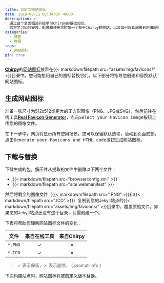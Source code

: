 ```yaml
---
title: 自定义网站图标
date: 2019-08-11 00:34:00 +0800
description: >-
  通过这个全面概述开始学习Chirpy的基础知识。
  您将学习如何安装、配置和使用您的第一个基于Chirpy的网站，以及如何将其部署到网络服务器。
categories:
  - 博客
  - 教程
tags:
  - 网站图标
pin: true
---
```


[**Chirpy**](https://github.com/cotes2020/jekyll-theme-chirpy/)的[网站图标](https://www.favicon-generator.org/about/)放置在{{< markdown/filepath src="assets/img/favicons/" >}}目录中。您可能想用自己的图标替换它们。以下部分将指导您创建和替换默认网站图标。

## 生成网站图标

准备一张尺寸为512x512或更大的正方形图像（PNG、JPG或SVG），然后前往在线工具[**Real Favicon Generator**](https://realfavicongenerator.net/)，点击<kbd>Select your Favicon image</kbd>按钮上传您的图像文件。

在下一步中，网页将显示所有使用场景。您可以保留默认选项，滚动到页面底部，点击<kbd>Generate your Favicons and HTML code</kbd>按钮生成网站图标。

## 下载与替换

下载生成的包，解压并从提取的文件中删除以下两个文件：

- {{< markdown/filepath src="browserconfig.xml" >}}
- {{< markdown/filepath src="site.webmanifest" >}}

然后将剩余的图像文件（{{< markdown/filepath src=".PNG" >}}和{{< markdown/filepath src=".ICO" >}}）复制到您的Jekyll站点的{{< markdown/filepath src="assets/img/favicons/" >}}目录中，覆盖原始文件。如果您的Jekyll站点还没有这个目录，只需创建一个。

下表将帮助您理解网站图标文件的变化：

| 文件             | 来自在线工具                  | 来自Chirpy |
|---------------------|:---------------------------------:|:-----------:|
| `*.PNG`             | ✓                                 | ✗           |
| `*.ICO`             | ✓                                 | ✗           |

<!-- markdownlint-disable-next-line -->
>  ✓ 表示保留，✗ 表示删除。
{.prompt-info }

下次构建站点时，网站图标将被自定义版本替换。 